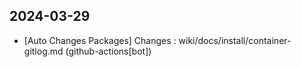 
## 2024-03-29
 * [Auto Changes Packages] Changes : wiki/docs/install/container-gitlog.md (github-actions[bot])
